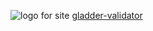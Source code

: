 ![logo for site](https://gladder.website/wp-content/uploads/2024/08/Gladder.png)
[gladder-validator](https://github.com/gladder-validator)
